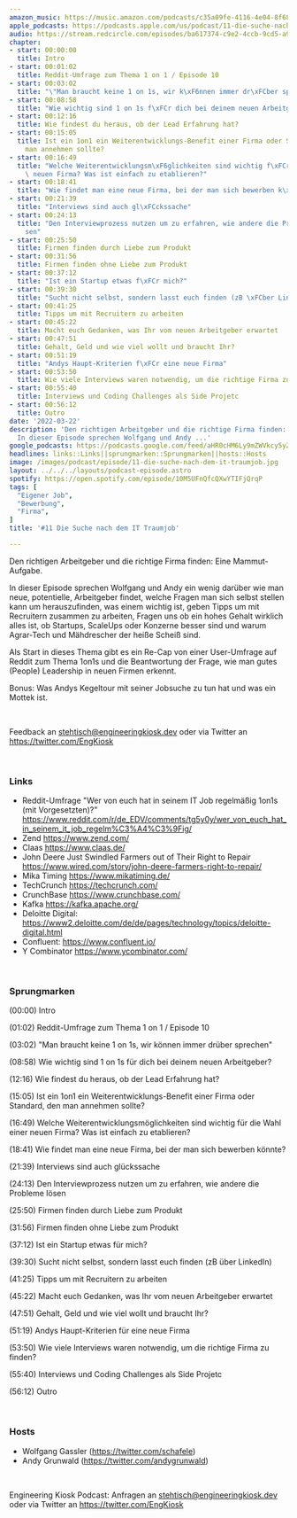 ```yaml
---
amazon_music: https://music.amazon.com/podcasts/c35a09fe-4116-4e04-8f68-77d61b112e46/episodes/49daa46d-676a-41b2-80c4-224a6a10f42e/engineering-kiosk-11-die-suche-nach-dem-it-traumjob
apple_podcasts: https://podcasts.apple.com/us/podcast/11-die-suche-nach-dem-it-traumjob/id1603082924?i=1000554856777
audio: https://stream.redcircle.com/episodes/ba617374-c9e2-4ccb-9cd5-a90cda8b62a7/stream.mp3
chapter:
- start: 00:00:00
  title: Intro
- start: 00:01:02
  title: Reddit-Umfrage zum Thema 1 on 1 / Episode 10
- start: 00:03:02
  title: "\"Man braucht keine 1 on 1s, wir k\xF6nnen immer dr\xFCber sprechen\""
- start: 00:08:58
  title: "Wie wichtig sind 1 on 1s f\xFCr dich bei deinem neuen Arbeitgeber?"
- start: 00:12:16
  title: Wie findest du heraus, ob der Lead Erfahrung hat?
- start: 00:15:05
  title: Ist ein 1on1 ein Weiterentwicklungs-Benefit einer Firma oder Standard, den
    man annehmen sollte?
- start: 00:16:49
  title: "Welche Weiterentwicklungsm\xF6glichkeiten sind wichtig f\xFCr die Wahl einer\
    \ neuen Firma? Was ist einfach zu etablieren?"
- start: 00:18:41
  title: "Wie findet man eine neue Firma, bei der man sich bewerben k\xF6nnte?"
- start: 00:21:39
  title: "Interviews sind auch gl\xFCckssache"
- start: 00:24:13
  title: "Den Interviewprozess nutzen um zu erfahren, wie andere die Probleme l\xF6\
    sen"
- start: 00:25:50
  title: Firmen finden durch Liebe zum Produkt
- start: 00:31:56
  title: Firmen finden ohne Liebe zum Produkt
- start: 00:37:12
  title: "Ist ein Startup etwas f\xFCr mich?"
- start: 00:39:30
  title: "Sucht nicht selbst, sondern lasst euch finden (zB \xFCber LinkedIn)"
- start: 00:41:25
  title: Tipps um mit Recruitern zu arbeiten
- start: 00:45:22
  title: Macht euch Gedanken, was Ihr vom neuen Arbeitgeber erwartet
- start: 00:47:51
  title: Gehalt, Geld und wie viel wollt und braucht Ihr?
- start: 00:51:19
  title: "Andys Haupt-Kriterien f\xFCr eine neue Firma"
- start: 00:53:50
  title: Wie viele Interviews waren notwendig, um die richtige Firma zu finden?
- start: 00:55:40
  title: Interviews und Coding Challenges als Side Projetc
- start: 00:56:12
  title: Outro
date: '2022-03-22'
description: 'Den richtigen Arbeitgeber und die richtige Firma finden: Eine Mammut-Aufgabe.
  In dieser Episode sprechen Wolfgang und Andy ...'
google_podcasts: https://podcasts.google.com/feed/aHR0cHM6Ly9mZWVkcy5yZWRjaXJjbGUuY29tLzBlY2ZkZmQ3LWZkYTEtNGMzZC05NTE1LTQ3NjcyN2Y5ZGY1ZQ/episode/MmZjNzUwNTYtZDEwZC00OTdiLTk2MTMtNDQ3ODI3Zjk1Nzg2?sa=X&ved=0CAUQkfYCahcKEwi4xMSxj4L4AhUAAAAAHQAAAAAQNQ
headlines: links::Links||sprungmarken::Sprungmarken||hosts::Hosts
image: /images/podcast/episode/11-die-suche-nach-dem-it-traumjob.jpg
layout: ../../../layouts/podcast-episode.astro
spotify: https://open.spotify.com/episode/10M5UFnQfcQXwYTIFjQrqP
tags: [
  "Eigener Job",
  "Bewerbung",
  "Firma",
]
title: '#11 Die Suche nach dem IT Traumjob'

---
```

<p>Den richtigen Arbeitgeber und die richtige Firma finden: Eine Mammut-Aufgabe.</p><p>In dieser Episode sprechen Wolfgang und Andy ein wenig darüber wie man neue, potentielle, Arbeitgeber findet, welche Fragen man sich selbst stellen kann um herauszufinden, was einem wichtig ist, geben Tipps um mit Recruitern zusammen zu arbeiten, Fragen uns ob ein hohes Gehalt wirklich alles ist, ob Startups, ScaleUps oder Konzerne besser sind und warum Agrar-Tech und Mähdrescher der heiße Scheiß sind.</p><p>Als Start in dieses Thema gibt es ein Re-Cap von einer User-Umfrage auf Reddit zum Thema 1on1s und die Beantwortung der Frage, wie man gutes (People) Leadership in neuen Firmen erkennt.</p><p>Bonus: Was Andys Kegeltour mit seiner Jobsuche zu tun hat und was ein Mottek ist.</p><p><br></p><p>Feedback an <a href="mailto:stehtisch@engineeringkiosk.dev" rel="nofollow">stehtisch@engineeringkiosk.dev</a> oder via Twitter an <a href="https://twitter.com/EngKiosk" rel="nofollow">https://twitter.com/EngKiosk</a></p><p><br></p><h3 id="links">Links</h3><ul><li>Reddit-Umfrage &#34;Wer von euch hat in seinem IT Job regelmäßig 1on1s (mit Vorgesetzten)?&#34; <a href="https://www.reddit.com/r/de_EDV/comments/tg5y0y/wer_von_euch_hat_in_seinem_it_job_regelm%C3%A4%C3%9Fig/" rel="nofollow">https://www.reddit.com/r/de_EDV/comments/tg5y0y/wer_von_euch_hat_in_seinem_it_job_regelm%C3%A4%C3%9Fig/</a></li><li>Zend <a href="https://www.zend.com/" rel="nofollow">https://www.zend.com/</a></li><li>Claas <a href="https://www.claas.de/" rel="nofollow">https://www.claas.de/</a></li><li>John Deere Just Swindled Farmers out of Their Right to Repair <a href="https://www.wired.com/story/john-deere-farmers-right-to-repair/" rel="nofollow">https://www.wired.com/story/john-deere-farmers-right-to-repair/</a></li><li>Mika Timing <a href="https://www.mikatiming.de/" rel="nofollow">https://www.mikatiming.de/</a></li><li>TechCrunch <a href="https://techcrunch.com/" rel="nofollow">https://techcrunch.com/</a></li><li>CrunchBase <a href="https://www.crunchbase.com/" rel="nofollow">https://www.crunchbase.com/</a></li><li>Kafka <a href="https://kafka.apache.org/" rel="nofollow">https://kafka.apache.org/</a></li><li>Deloitte Digital: <a href="https://www2.deloitte.com/de/de/pages/technology/topics/deloitte-digital.html" rel="nofollow">https://www2.deloitte.com/de/de/pages/technology/topics/deloitte-digital.html</a></li><li>Confluent: <a href="https://www.confluent.io/" rel="nofollow">https://www.confluent.io/</a></li><li>Y Combinator <a href="https://www.ycombinator.com/" rel="nofollow">https://www.ycombinator.com/</a></li></ul><p><br></p><h3 id="sprungmarken">Sprungmarken</h3><p>(00:00) Intro</p><p>(01:02) Reddit-Umfrage zum Thema 1 on 1 / Episode 10</p><p>(03:02) &#34;Man braucht keine 1 on 1s, wir können immer drüber sprechen&#34;</p><p>(08:58) Wie wichtig sind 1 on 1s für dich bei deinem neuen Arbeitgeber?</p><p>(12:16) Wie findest du heraus, ob der Lead Erfahrung hat?</p><p>(15:05) Ist ein 1on1 ein Weiterentwicklungs-Benefit einer Firma oder Standard, den man annehmen sollte?</p><p>(16:49) Welche Weiterentwicklungsmöglichkeiten sind wichtig für die Wahl einer neuen Firma? Was ist einfach zu etablieren?</p><p>(18:41) Wie findet man eine neue Firma, bei der man sich bewerben könnte?</p><p>(21:39) Interviews sind auch glückssache</p><p>(24:13) Den Interviewprozess nutzen um zu erfahren, wie andere die Probleme lösen</p><p>(25:50) Firmen finden durch Liebe zum Produkt</p><p>(31:56) Firmen finden ohne Liebe zum Produkt</p><p>(37:12) Ist ein Startup etwas für mich?</p><p>(39:30) Sucht nicht selbst, sondern lasst euch finden (zB über LinkedIn)</p><p>(41:25) Tipps um mit Recruitern zu arbeiten</p><p>(45:22) Macht euch Gedanken, was Ihr vom neuen Arbeitgeber erwartet</p><p>(47:51) Gehalt, Geld und wie viel wollt und braucht Ihr?</p><p>(51:19) Andys Haupt-Kriterien für eine neue Firma</p><p>(53:50) Wie viele Interviews waren notwendig, um die richtige Firma zu finden?</p><p>(55:40) Interviews und Coding Challenges als Side Projetc</p><p>(56:12) Outro</p><p><br></p><h3 id="hosts">Hosts</h3><ul><li>Wolfgang Gassler (<a href="https://twitter.com/schafele" rel="nofollow">https://twitter.com/schafele</a>)</li><li>Andy Grunwald (<a href="https://twitter.com/andygrunwald" rel="nofollow">https://twitter.com/andygrunwald</a>)</li></ul><p><br></p><p>Engineering Kiosk Podcast: Anfragen an <a href="mailto:stehtisch@engineeringkiosk.dev" rel="nofollow">stehtisch@engineeringkiosk.dev</a> oder via Twitter an <a href="https://twitter.com/EngKiosk" rel="nofollow">https://twitter.com/EngKiosk</a></p>